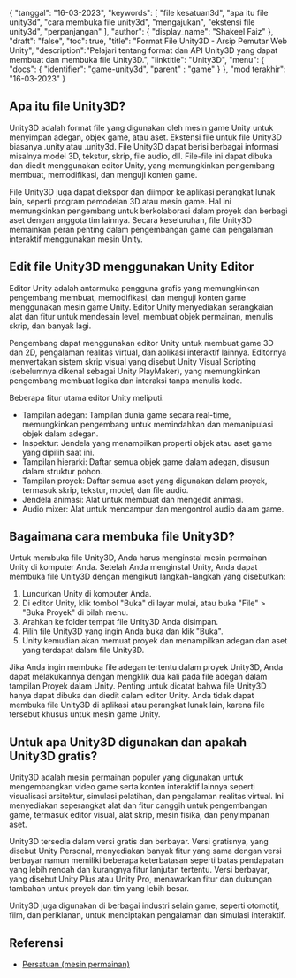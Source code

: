 {
"tanggal": "16-03-2023",
  "keywords": [
"file kesatuan3d",
"apa itu file unity3d",
"cara membuka file unity3d",
"mengajukan",
"ekstensi file unity3d",
"perpanjangan"
],
  "author": {
"display_name": "Shakeel Faiz"
},
"draft": "false",
"toc": true,
"title": "Format File Unity3D - Arsip Pemutar Web Unity",
  "description":"Pelajari tentang format dan API Unity3D yang dapat membuat dan membuka file Unity3D.",
"linktitle": "Unity3D",
  "menu": {
    "docs": {
      "identifier": "game-unity3d",
"parent" : "game"
}
},
"mod terakhir": "16-03-2023"
}

## Apa itu file Unity3D?

Unity3D adalah format file yang digunakan oleh mesin game Unity untuk menyimpan adegan, objek game, atau aset. Ekstensi file untuk file Unity3D biasanya .unity atau .unity3d. File Unity3D dapat berisi berbagai informasi misalnya model 3D, tekstur, skrip, file audio, dll. File-file ini dapat dibuka dan diedit menggunakan editor Unity, yang memungkinkan pengembang membuat, memodifikasi, dan menguji konten game.

File Unity3D juga dapat diekspor dan diimpor ke aplikasi perangkat lunak lain, seperti program pemodelan 3D atau mesin game. Hal ini memungkinkan pengembang untuk berkolaborasi dalam proyek dan berbagi aset dengan anggota tim lainnya. Secara keseluruhan, file Unity3D memainkan peran penting dalam pengembangan game dan pengalaman interaktif menggunakan mesin Unity.

## Edit file Unity3D menggunakan Unity Editor

Editor Unity adalah antarmuka pengguna grafis yang memungkinkan pengembang membuat, memodifikasi, dan menguji konten game menggunakan mesin game Unity. Editor Unity menyediakan serangkaian alat dan fitur untuk mendesain level, membuat objek permainan, menulis skrip, dan banyak lagi.

Pengembang dapat menggunakan editor Unity untuk membuat game 3D dan 2D, pengalaman realitas virtual, dan aplikasi interaktif lainnya. Editornya menyertakan sistem skrip visual yang disebut Unity Visual Scripting (sebelumnya dikenal sebagai Unity PlayMaker), yang memungkinkan pengembang membuat logika dan interaksi tanpa menulis kode.

Beberapa fitur utama editor Unity meliputi:

- Tampilan adegan: Tampilan dunia game secara real-time, memungkinkan pengembang untuk memindahkan dan memanipulasi objek dalam adegan.
- Inspektur: Jendela yang menampilkan properti objek atau aset game yang dipilih saat ini.
- Tampilan hierarki: Daftar semua objek game dalam adegan, disusun dalam struktur pohon.
- Tampilan proyek: Daftar semua aset yang digunakan dalam proyek, termasuk skrip, tekstur, model, dan file audio.
- Jendela animasi: Alat untuk membuat dan mengedit animasi.
- Audio mixer: Alat untuk mencampur dan mengontrol audio dalam game.

## Bagaimana cara membuka file Unity3D?

Untuk membuka file Unity3D, Anda harus menginstal mesin permainan Unity di komputer Anda. Setelah Anda menginstal Unity, Anda dapat membuka file Unity3D dengan mengikuti langkah-langkah yang disebutkan:

1. Luncurkan Unity di komputer Anda.
2. Di editor Unity, klik tombol "Buka" di layar mulai, atau buka "File" > "Buka Proyek" di bilah menu.
3. Arahkan ke folder tempat file Unity3D Anda disimpan.
4. Pilih file Unity3D yang ingin Anda buka dan klik "Buka".
5. Unity kemudian akan memuat proyek dan menampilkan adegan dan aset yang terdapat dalam file Unity3D.

Jika Anda ingin membuka file adegan tertentu dalam proyek Unity3D, Anda dapat melakukannya dengan mengklik dua kali pada file adegan dalam tampilan Proyek dalam Unity. Penting untuk dicatat bahwa file Unity3D hanya dapat dibuka dan diedit dalam editor Unity. Anda tidak dapat membuka file Unity3D di aplikasi atau perangkat lunak lain, karena file tersebut khusus untuk mesin game Unity.

## Untuk apa Unity3D digunakan dan apakah Unity3D gratis?

Unity3D adalah mesin permainan populer yang digunakan untuk mengembangkan video game serta konten interaktif lainnya seperti visualisasi arsitektur, simulasi pelatihan, dan pengalaman realitas virtual. Ini menyediakan seperangkat alat dan fitur canggih untuk pengembangan game, termasuk editor visual, alat skrip, mesin fisika, dan penyimpanan aset.

Unity3D tersedia dalam versi gratis dan berbayar. Versi gratisnya, yang disebut Unity Personal, menyediakan banyak fitur yang sama dengan versi berbayar namun memiliki beberapa keterbatasan seperti batas pendapatan yang lebih rendah dan kurangnya fitur lanjutan tertentu. Versi berbayar, yang disebut Unity Plus atau Unity Pro, menawarkan fitur dan dukungan tambahan untuk proyek dan tim yang lebih besar.

Unity3D juga digunakan di berbagai industri selain game, seperti otomotif, film, dan periklanan, untuk menciptakan pengalaman dan simulasi interaktif.

## Referensi
* [Persatuan (mesin permainan)](https://en.wikipedia.org/wiki/Unity_(game_engine))

